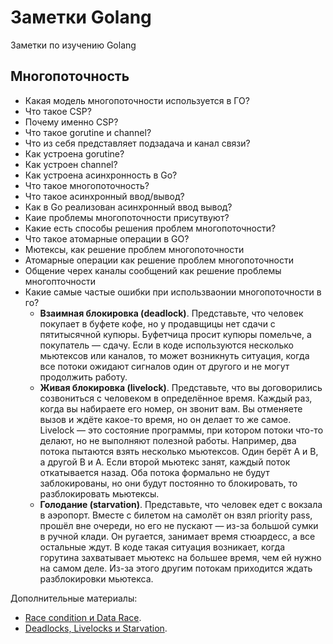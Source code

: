 # Заметки Golang

Заметки по изучению Golang

## Многопоточность
- Какая модель многопоточности используется в ГО?
- Что такое CSP?
- Почему именно CSP?
- Что такое gorutine и channel?
- Что из себя представляет подзадача и канал связи? 
- Как устроена gorutine?
- Как устроен channel?
- Как устроена асинхронность в Go?
- Что такое многопоточность?
- Что такое асинхронный ввод/вывод?
- Как в Go реализован асинхронный ввод вывод?
- Каие проблемы многопоточности присутвуют?
- Какие есть способы решения проблем многопоточности?
- Что такое атомарные операции в GO?
- Мютексы, как решение проблем многопоточности
- Атомарные операции как решение проблем многопоточности
- Общение черех каналы сообщений как решение проблемы многопточности
- Какие самые частые ошибки при использваонии многопоточности в го?
	-  **Взаимная блокировка (deadlock)**. Представьте, что человек покупает в буфете кофе, но у продавщицы нет сдачи с пятитысячной купюры. Буфетчица просит купюры помельче, а покупатель — сдачу. Если в коде используются несколько мьютексов или каналов, то может возникнуть ситуация, когда все потоки ожидают сигналов один от другого и не могут продолжить работу.
	-  **Живая блокировка (livelock)**. Представьте, что вы договорились созвониться с человеком в определённое время. Каждый раз, когда вы набираете его номер, он звонит вам. Вы отменяете вызов и ждёте какое-то время, но он делает то же самое. Livelock — это cостояние программы, при котором потоки что-то делают, но не выполняют полезной работы. Например, два потока пытаются взять несколько мьютексов. Один берёт А и B, а другой B и A. Если второй мьютекс занят, каждый поток откатывается назад. Оба потока формально не будут заблокированы, но они будут постоянно то блокировать, то разблокировать мьютексы.
	-  **Голодание (starvation)**. Представьте, что человек едет с вокзала в аэропорт. Вместе с билетом на самолёт он взял priority pass, прошёл вне очереди, но его не пускают — из-за большой сумки в ручной клади. Он ругается, занимает время стюардесс, а все остальные ждут. В коде такая ситуация возникает, когда горутина захватывает мьютекс на большее время, чем ей нужно на самом деле. Из-за этого другим потокам приходится ждать разблокировки мьютекса.


Дополнительные материалы:
-   [Race condition и Data Race](https://medium.com/german-gorelkin/race-8936927dba20).
-   [Deadlocks, Livelocks и Starvation](https://medium.com/german-gorelkin/deadlocks-livelocks-starvation-ccd22d06f3ae).